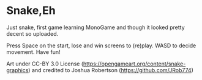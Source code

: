 # Snake,Eh

Just snake, first game learning MonoGame and though it looked pretty decent so uploaded.

Press Space on the start, lose and win screens to (re)play.
WASD to decide movement. Have fun!

Art under CC-BY 3.0 License (https://opengameart.org/content/snake-graphics) and credited to Joshua Robertson (https://github.com/JRob774)
